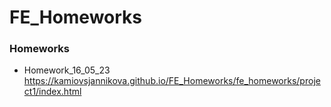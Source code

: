 # FE_Homeworks
### Homeworks
- Homework_16_05_23 https://kamiovsjannikova.github.io/FE_Homeworks/fe_homeworks/project1/index.html
